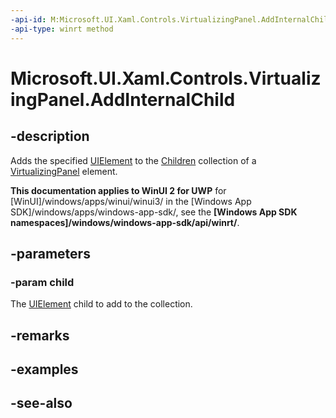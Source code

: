 ```yaml
---
-api-id: M:Microsoft.UI.Xaml.Controls.VirtualizingPanel.AddInternalChild(Microsoft.UI.Xaml.UIElement)
-api-type: winrt method
---
```


<!-- Method syntax
protected void AddInternalChild(Windows.UI.Xaml.UIElement child)
-->

# Microsoft.UI.Xaml.Controls.VirtualizingPanel.AddInternalChild

## -description
Adds the specified [UIElement](../microsoft.ui.xaml/uielement.md) to the [Children](panel_children.md) collection of a [VirtualizingPanel](virtualizingpanel.md) element.

**This documentation applies to WinUI 2 for UWP** for [WinUI]/windows/apps/winui/winui3/ in the [Windows App SDK]/windows/apps/windows-app-sdk/, see the **[Windows App SDK namespaces]/windows/windows-app-sdk/api/winrt/**.

## -parameters
### -param child
The [UIElement](../microsoft.ui.xaml/uielement.md) child to add to the collection.

## -remarks

## -examples

## -see-also
